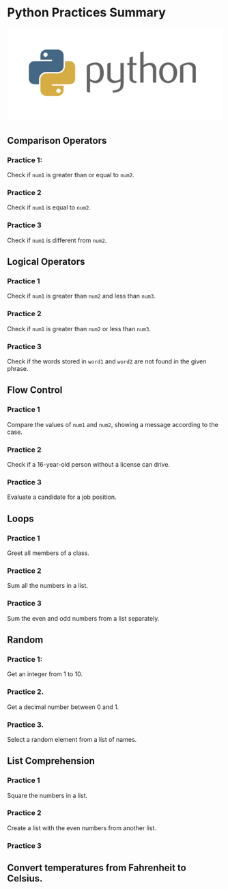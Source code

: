 # Python Practices Summary

![Python Logo](https://github.com/MontielAguilar/30-Vol-1-Python-Exercises-Complementary/raw/main/python-logo.png)

## Comparison Operators

### Practice 1:
Check if `num1` is greater than or equal to `num2`.

### Practice 2
Check if `num1` is equal to `num2`.

### Practice 3
Check if `num1` is different from `num2`.

## Logical Operators

### Practice 1
Check if `num1` is greater than `num2` and less than `num3`.

### Practice 2
Check if `num1` is greater than `num2` or less than `num3`.

### Practice 3
Check if the words stored in `word1` and `word2` are not found in the given phrase.

## Flow Control

### Practice 1
Compare the values of `num1` and `num2`, showing a message according to the case.

### Practice 2
Check if a 16-year-old person without a license can drive.

### Practice 3
Evaluate a candidate for a job position.

## Loops

### Practice 1
Greet all members of a class.

### Practice 2
Sum all the numbers in a list.

### Practice 3
Sum the even and odd numbers from a list separately.

## Random

### Practice 1:
Get an integer from 1 to 10.

### Practice 2.
Get a decimal number between 0 and 1.

### Practice 3.
Select a random element from a list of names.

## List Comprehension

### Practice 1
Square the numbers in a list.

### Practice 2
Create a list with the even numbers from another list.

### Practice 3
Convert temperatures from Fahrenheit to Celsius.
---
